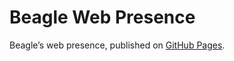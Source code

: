 # Beagle Web Presence

Beagle’s web presence, published on [GitHub Pages](https://jGleitz.github.io/Beagle/branches/prototype-project-setup).